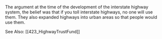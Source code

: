 The argument at the time of the development of the interstate highway system, the belief was that if you toll interstate highways, no one will use them. They also expanded highways into urban areas so that people would use them. 

See Also: [[423_HighwayTrustFund]]